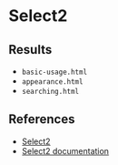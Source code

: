 # Select2

## Results
- `basic-usage.html`
- `appearance.html`
- `searching.html`

## References
- [Select2](https://github.com/select2/select2)
- [Select2 documentation](https://select2.org/)